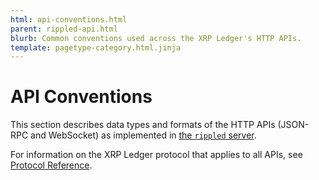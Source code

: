 ```yaml
---
html: api-conventions.html
parent: rippled-api.html
blurb: Common conventions used across the XRP Ledger's HTTP APIs.
template: pagetype-category.html.jinja
---
```

# API Conventions

This section describes data types and formats of the HTTP APIs (JSON-RPC and WebSocket) as implemented in [the `rippled` server](xrpl-servers.html).

For information on the XRP Ledger protocol that applies to all APIs, see [Protocol Reference](protocol-reference.html).
